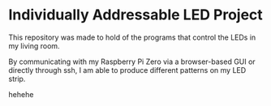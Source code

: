 # Individually Addressable LED Project

This repository was made to hold of the programs that control the LEDs in my living room.

By communicating with my Raspberry Pi Zero via a browser-based GUI or directly through ssh, I am able to produce different patterns on my LED strip.

hehehe
